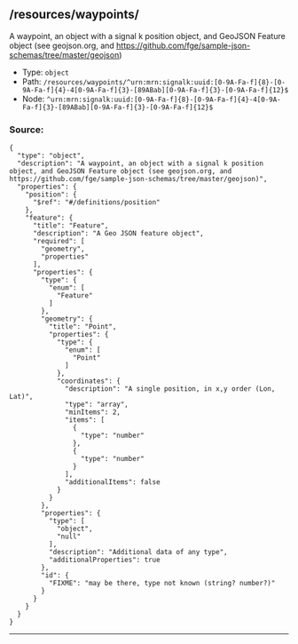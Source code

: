 ## /resources/waypoints/<RegExp>

A waypoint, an object with a signal k position object, and GeoJSON Feature object (see geojson.org, and https://github.com/fge/sample-json-schemas/tree/master/geojson)

* Type: `object`
* Path: `/resources/waypoints/^urn:mrn:signalk:uuid:[0-9A-Fa-f]{8}-[0-9A-Fa-f]{4}-4[0-9A-Fa-f]{3}-[89ABab][0-9A-Fa-f]{3}-[0-9A-Fa-f]{12}$`
* Node: `^urn:mrn:signalk:uuid:[0-9A-Fa-f]{8}-[0-9A-Fa-f]{4}-4[0-9A-Fa-f]{3}-[89ABab][0-9A-Fa-f]{3}-[0-9A-Fa-f]{12}$`

### Source:
```
{
  "type": "object",
  "description": "A waypoint, an object with a signal k position object, and GeoJSON Feature object (see geojson.org, and https://github.com/fge/sample-json-schemas/tree/master/geojson)",
  "properties": {
    "position": {
      "$ref": "#/definitions/position"
    },
    "feature": {
      "title": "Feature",
      "description": "A Geo JSON feature object",
      "required": [
        "geometry",
        "properties"
      ],
      "properties": {
        "type": {
          "enum": [
            "Feature"
          ]
        },
        "geometry": {
          "title": "Point",
          "properties": {
            "type": {
              "enum": [
                "Point"
              ]
            },
            "coordinates": {
              "description": "A single position, in x,y order (Lon, Lat)",
              "type": "array",
              "minItems": 2,
              "items": [
                {
                  "type": "number"
                },
                {
                  "type": "number"
                }
              ],
              "additionalItems": false
            }
          }
        },
        "properties": {
          "type": [
            "object",
            "null"
          ],
          "description": "Additional data of any type",
          "additionalProperties": true
        },
        "id": {
          "FIXME": "may be there, type not known (string? number?)"
        }
      }
    }
  }
}
```

---
